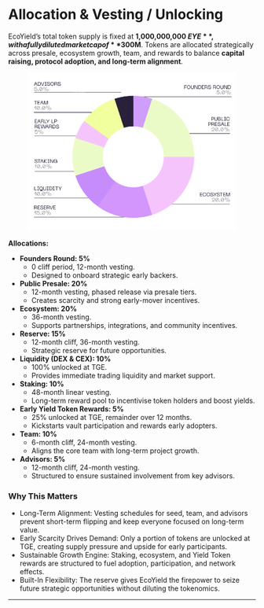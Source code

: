 # Allocation & Vesting / Unlocking

EcoYield’s total token supply is fixed at **1,000,000,000 $EYE**, with a fully diluted market cap of **$300M**. Tokens are allocated strategically across presale, ecosystem growth, team, and rewards to balance **capital raising, protocol adoption, and long-term alignment**.

<figure><img src="../.gitbook/assets/image.png" alt=""><figcaption></figcaption></figure>

**Allocations:**

* **Founders Round: 5%**
  * 0 cliff period, 12-month vesting.
  * Designed to onboard strategic early backers.
* **Public Presale: 20%**
  * 12-month vesting, phased release via presale tiers.
  * Creates scarcity and strong early-mover incentives.
* **Ecosystem: 20%**
  * 36-month vesting.
  * Supports partnerships, integrations, and community incentives.
* **Reserve: 15%**
  * 12-month cliff, 36-month vesting.
  * Strategic reserve for future opportunities.
* **Liquidity (DEX & CEX): 10%**
  * 100% unlocked at TGE.
  * Provides immediate trading liquidity and market support.
* **Staking: 10%**
  * 48-month linear vesting.
  * Long-term reward pool to incentivise token holders and boost yields.
* **Early Yield Token Rewards: 5%**
  * 25% unlocked at TGE, remainder over 12 months.
  * Kickstarts vault participation and rewards early adopters.
* **Team: 10%**
  * 6-month cliff, 24-month vesting.
  * Aligns the core team with long-term project growth.
* **Advisors: 5%**
  * 12-month cliff, 24-month vesting.
  * Structured to ensure sustained involvement from key advisors.

### Why This Matters

* Long-Term Alignment: Vesting schedules for seed, team, and advisors prevent short-term flipping and keep everyone focused on long-term value.
* Early Scarcity Drives Demand: Only a portion of tokens are unlocked at TGE, creating supply pressure and upside for early participants.
* Sustainable Growth Engine: Staking, ecosystem, and Yield Token rewards are structured to fuel adoption, participation, and network effects.
* Built-In Flexibility: The reserve gives EcoYield the firepower to seize future strategic opportunities without diluting the tokenomics.

***

